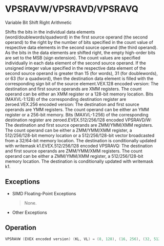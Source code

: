 # VPSRAVW/VPSRAVD/VPSRAVQ

Variable Bit Shift Right Arithmetic

Shifts the bits in the individual data elements (word/doublewords/quadword) in the first source operand (the second operand) to the right by the number of bits specified in the count value of respective data elements in the second source operand (the third operand).
As the bits in the data elements are shifted right, the empty high-order bits are set to the MSB (sign extension).
The count values are specified individually in each data element of the second source operand.
If the unsigned integer value specified in the respective data element of the second source operand is greater than 15 (for words), 31 (for doublewords), or 63 (for a quadword), then the destination data element is filled with the corresponding sign bit of the source element.VEX.128 encoded version: The destination and first source operands are XMM registers.
The count operand can be either an XMM register or a 128-bit memory location.
Bits (MAXVL-1:128) of the corresponding destination register are zeroed.VEX.256 encoded version: The destination and first source operands are YMM registers.
The count operand can be either an YMM register or a 256-bit memory.
Bits (MAXVL-1:256) of the corresponding destination register are zeroed.EVEX.512/256/128 encoded VPSRAVD/W: The destination and first source operands are ZMM/YMM/XMM registers.
The count operand can be either a ZMM/YMM/XMM register, a 512/256/128-bit memory location or a 512/256/128-bit vector broadcasted from a 32/64-bit memory location.
The destination is conditionally updated with writemask k1.EVEX.512/256/128 encoded VPSRAVQ: The destination and first source operands are ZMM/YMM/XMM registers.
The count operand can be either a ZMM/YMM/XMM register, a 512/256/128-bit memory location.
The destination is conditionally updated with writemask k1.

## Exceptions

- SIMD Floating-Point Exceptions
  > None.
- Other Exceptions

## Operation

```C
VPSRAVW (EVEX encoded version) (KL, VL) = (8, 128), (16, 256), (32, 512)FOR j := 0 TO KL-1i := j * 16IF k1[j] OR *no writemask*THEN COUNT := SRC2[i+3:i]IF COUNT < 16THEN DEST[i+15:i] := SignExtend(SRC1[i+15:i] >> COUNT)ELSE FOR k := 0 TO 15 DEST[i+k] := SRC1[i+15]ENDFOR;FIELSE IF *merging-masking*; merging-maskingTHEN *DEST[i+15:i] remains unchanged*ELSE ; zeroing-maskingDEST[i+15:i] := 0FIFI;VPSRAVD (VEX.128 version)COUNT_0 := SRC2[31 : 0](* Repeat Each COUNT_i for the 2nd through 4th dwords of SRC2*)COUNT_3 := SRC2[127 : 96];DEST[31:0] := SignExtend(SRC1[31:0] >> COUNT_0);(* Repeat shift operation for 2nd through 4th dwords *)DEST[127:96] := SignExtend(SRC1[127:96] >> COUNT_3);DEST[MAXVL-1:128] := 0;VPSRAVD (VEX.256 version)COUNT_0 := SRC2[31 : 0];(* Repeat Each COUNT_i for the 2nd through 8th dwords of SRC2*)COUNT_7 := SRC2[255 : 224];DEST[31:0] := SignExtend(SRC1[31:0] >> COUNT_0);(* Repeat shift operation for 2nd through 7th dwords *)DEST[255:224] := SignExtend(SRC1[255:224] >> COUNT_7);DEST[MAXVL-1:256] := 0;VPSRAVD (EVEX encoded version) (KL, VL) = (4, 128), (8, 256), (16, 512)FOR j := 0 TO KL-1i := j * 32IF k1[j] OR *no writemask* THENIF (EVEX.b = 1) AND (SRC2 *is memory*)THEN COUNT := SRC2[4:0]IF COUNT < 32THEN DEST[i+31:i] := SignExtend(SRC1[i+31:i] >> COUNT)ELSE FOR k := 0 TO 31 DEST[i+k] := SRC1[i+31]ENDFOR;FIELSE COUNT := SRC2[i+4:i]IF COUNT < 32THEN DEST[i+31:i] := SignExtend(SRC1[i+31:i] >> COUNT)ELSE FOR k := 0 TO 31 DEST[i+k] := SRC1[i+31]ENDFOR;FIFI;ELSE IF *merging-masking*; merging-maskingTHEN *DEST[31:0] remains unchanged*ELSE ; zeroing-maskingDEST[31:0] := 0FIFI;VPSRAVQ (EVEX encoded version) (KL, VL) = (2, 128), (4, 256), (8, 512)FOR j := 0 TO KL-1i := j * 64IF k1[j] OR *no writemask* THENIF (EVEX.b = 1) AND (SRC2 *is memory*)THEN COUNT := SRC2[5:0]IF COUNT < 64THEN DEST[i+63:i] := SignExtend(SRC1[i+63:i] >> COUNT)ELSE FOR k := 0 TO 63 DEST[i+k] := SRC1[i+63]ENDFOR;FIELSE COUNT := SRC2[i+5:i]IF COUNT < 64THEN DEST[i+63:i] := SignExtend(SRC1[i+63:i] >> COUNT)ELSE FOR k := 0 TO 63 DEST[i+k] := SRC1[i+63]ENDFOR;FIFI;ELSE IF *merging-masking*; merging-maskingTHEN *DEST[63:0] remains unchanged*ELSE ; zeroing-maskingDEST[63:0] := 0FIFI;Intel C/C++ Compiler Intrinsic EquivalentVPSRAVD __m512i _mm512_srav_epi32(__m512i a, __m512i cnt);VPSRAVD __m512i _mm512_mask_srav_epi32(__m512i s, __mmask16 m, __m512i a, __m512i cnt);VPSRAVD __m512i _mm512_maskz_srav_epi32(__mmask16 m, __m512i a, __m512i cnt);VPSRAVD __m256i _mm256_srav_epi32(__m256i a, __m256i cnt);VPSRAVD __m256i _mm256_mask_srav_epi32(__m256i s, __mmask8 m, __m256i a, __m256i cnt);VPSRAVD __m256i _mm256_maskz_srav_epi32(__mmask8 m, __m256i a, __m256i cnt);VPSRAVD __m128i _mm_srav_epi32(__m128i a, __m128i cnt);VPSRAVD __m128i _mm_mask_srav_epi32(__m128i s, __mmask8 m, __m128i a, __m128i cnt);VPSRAVD __m128i _mm_maskz_srav_epi32(__mmask8 m, __m128i a, __m128i cnt);VPSRAVQ __m512i _mm512_srav_epi64(__m512i a, __m512i cnt);VPSRAVQ __m512i _mm512_mask_srav_epi64(__m512i s, __mmask8 m, __m512i a, __m512i cnt);VPSRAVQ __m512i _mm512_maskz_srav_epi64( __mmask8 m, __m512i a, __m512i cnt);VPSRAVQ __m256i _mm256_srav_epi64(__m256i a, __m256i cnt);VPSRAVQ __m256i _mm256_mask_srav_epi64(__m256i s, __mmask8 m, __m256i a, __m256i cnt);VPSRAVQ __m256i _mm256_maskz_srav_epi64( __mmask8 m, __m256i a, __m256i cnt);VPSRAVQ __m128i _mm_srav_epi64(__m128i a, __m128i cnt);VPSRAVQ __m128i _mm_mask_srav_epi64(__m128i s, __mmask8 m, __m128i a, __m128i cnt);VPSRAVQ __m128i _mm_maskz_srav_epi64( __mmask8 m, __m128i a, __m128i cnt);VPSRAVW __m512i _mm512_srav_epi16(__m512i a, __m512i cnt);VPSRAVW __m512i _mm512_mask_srav_epi16(__m512i s, __mmask32 m, __m512i a, __m512i cnt);VPSRAVW __m512i _mm512_maskz_srav_epi16(__mmask32 m, __m512i a, __m512i cnt);VPSRAVW __m256i _mm256_srav_epi16(__m256i a, __m256i cnt);VPSRAVW __m256i _mm256_mask_srav_epi16(__m256i s, __mmask16 m, __m256i a, __m256i cnt);VPSRAVW __m256i _mm256_maskz_srav_epi16(__mmask16 m, __m256i a, __m256i cnt);VPSRAVW __m128i _mm_srav_epi16(__m128i a, __m128i cnt);VPSRAVW __m128i _mm_mask_srav_epi16(__m128i s, __mmask8 m, __m128i a, __m128i cnt);VPSRAVW __m128i _mm_maskz_srav_epi32(__mmask8 m, __m128i a, __m128i cnt);VPSRAVD __m256i _mm256_srav_epi32 (__m256i m, __m256i count)
```
